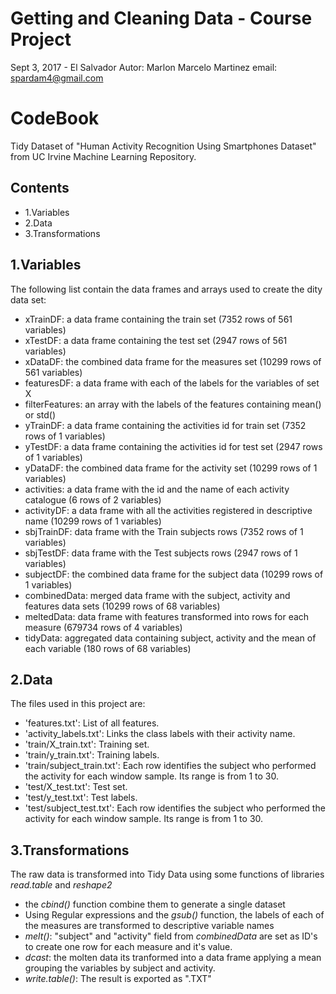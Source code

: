 # Getting and Cleaning Data - Course Project

Sept 3, 2017 - El Salvador
Autor: Marlon Marcelo Martinez
email: spardam4@gmail.com

# CodeBook 

Tidy Dataset of "Human Activity Recognition Using Smartphones Dataset" from UC Irvine Machine Learning Repository. 

## Contents
* 1.Variables
* 2.Data
* 3.Transformations

## 1.Variables
The following list contain the data frames and arrays used to create the dity data set:

* xTrainDF:			a data frame containing the train set (7352 rows of 561 variables)
* xTestDF:			a data frame containing the test set (2947 rows of 561 variables)
* xDataDF:			the combined data frame for the measures set (10299 rows of 561 variables)
* featuresDF:		a data frame with each of the labels for the variables of set X
* filterFeatures:	an array with the labels of the features containing mean() or std()
* yTrainDF:			a data frame containing the activities id for train set (7352 rows of 1 variables)
* yTestDF:			a data frame containing the activities id for test set (2947 rows of 1 variables)
* yDataDF:			the combined data frame for the activity set (10299 rows of 1 variables)
* activities:		a data frame with the id and the name of each activity catalogue (6 rows of 2 variables)
* activityDF:		a data frame with all the activities registered in descriptive name (10299 rows of 1 variables)
* sbjTrainDF:		data frame with the Train subjects rows (7352 rows of 1 variables)
* sbjTestDF:		data frame with the Test subjects rows (2947 rows of 1 variables)
* subjectDF: 		the combined data frame for the subject data (10299 rows of 1 variables)
* combinedData:		merged data frame with the subject, activity and features data sets (10299 rows of 68 variables)
* meltedData:		data frame with features transformed into rows for each measure (679734 rows of 4 variables)
* tidyData:			aggregated data containing subject, activity and the mean of each variable (180 rows of 68 variables)

## 2.Data
The files used in this project are:

* 'features.txt': List of all features.
* 'activity_labels.txt': Links the class labels with their activity name.
* 'train/X_train.txt': Training set.
* 'train/y_train.txt': Training labels.
* 'train/subject_train.txt': Each row identifies the subject who performed the activity for each window sample. Its range is from 1 to 30. 
* 'test/X_test.txt': Test set.
* 'test/y_test.txt': Test labels.
* 'test/subject_test.txt': Each row identifies the subject who performed the activity for each window sample. Its range is from 1 to 30. 

## 3.Transformations
The raw data is transformed into Tidy Data using some functions of libraries *read.table* and *reshape2*

* the *cbind()* function combine them to generate a single dataset
* Using Regular expressions and the *gsub()* function, the labels of each of the measures are transformed to descriptive variable names
* *melt()*: "subject" and "activity" field from *combinedData* are set as ID's to create one row for each measure and it's value. 
* *dcast*: the molten data its tranformed into a data frame applying a mean grouping the variables by subject and activity.
* *write.table()*: The result is exported as ".TXT"

